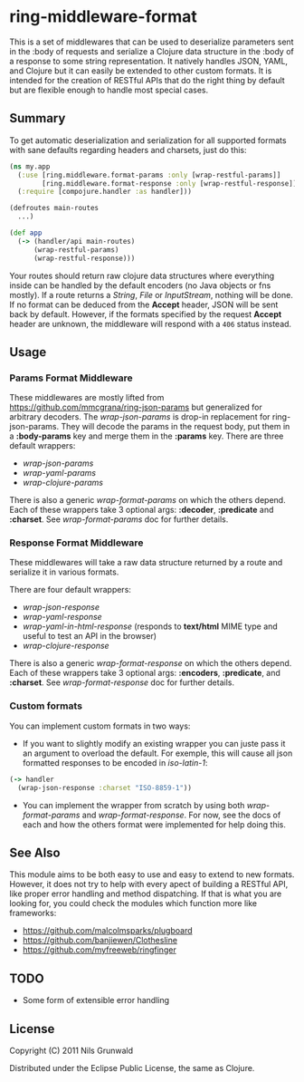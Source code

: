 # ring-middleware-format #

This is a set of middlewares that can be used to deserialize parameters sent in the :body of requests and serialize a Clojure data structure in the :body of a response to some string representation. It natively handles JSON, YAML, and Clojure but it can easily be extended to other custom formats. It is intended for the creation of RESTful APIs that do the right thing by default but are flexible enough to handle most special cases.

## Summary ##

To get automatic deserialization and serialization for all supported formats with sane defaults regarding headers and charsets, just do this:

```clojure
(ns my.app
  (:use [ring.middleware.format-params :only [wrap-restful-params]]
        [ring.middleware.format-response :only [wrap-restful-response]])
  (:require [compojure.handler :as handler]))

(defroutes main-routes
  ...)

(def app
  (-> (handler/api main-routes)
      (wrap-restful-params)
      (wrap-restful-response)))
```

Your routes should return raw clojure data structures where everything inside can be handled by the default encoders (no Java objects or fns mostly). If a route returns a _String_, _File_ or _InputStream_, nothing will be done. If no format can be deduced from the **Accept** header, JSON will be sent back by default. However, if the formats specified by the request **Accept** header are unknown, the middleware will respond with a `406` status instead.

## Usage ##

### Params Format Middleware ###

These middlewares are mostly lifted from https://github.com/mmcgrana/ring-json-params but generalized for arbitrary decoders. The _wrap-json-params_ is drop-in replacement for ring-json-params. They will decode the params in the request body, put them in a **:body-params** key and merge them in the **:params** key.
There are three default wrappers:

+ _wrap-json-params_
+ _wrap-yaml-params_
+ _wrap-clojure-params_

There is also a generic _wrap-format-params_ on which the others depend. Each of these wrappers take 3 optional args: **:decoder**, **:predicate** and **:charset**. See _wrap-format-params_ doc for further details.

### Response Format Middleware ###

These middlewares will take a raw data structure returned by a route and serialize it in various formats.

There are four default wrappers:

+ _wrap-json-response_
+ _wrap-yaml-response_
+ _wrap-yaml-in-html-response_ (responds to **text/html** MIME type and useful to test an API in the browser)
+ _wrap-clojure-response_

There is also a generic _wrap-format-response_ on which the others depend. Each of these wrappers take 3 optional args: **:encoders**, **:predicate**, and **:charset**. See _wrap-format-response_ doc for further details.

### Custom formats ###

You can implement custom formats in two ways:

+ If you want to slightly modify an existing wrapper you can juste pass it an argument to overload the default.
For exemple, this will cause all json formatted responses to be encoded in _iso-latin-1_:

```clojure
(-> handler
  (wrap-json-response :charset "ISO-8859-1"))
```
+ You can implement the wrapper from scratch by using both _wrap-format-params_ and _wrap-format-response_. For now, see the docs of each and how the others format were implemented for help doing this.

## See Also ##

This module aims to be both easy to use and easy to extend to new formats. However, it does not try to help with every apect of building a RESTful API, like proper error handling and method dispatching. If that is what you are looking for, you could check the modules which function more like frameworks:

+ https://github.com/malcolmsparks/plugboard
+ https://github.com/banjiewen/Clothesline
+ https://github.com/myfreeweb/ringfinger

## TODO ##

+ Some form of extensible error handling

## License ##

Copyright (C) 2011 Nils Grunwald

Distributed under the Eclipse Public License, the same as Clojure.

